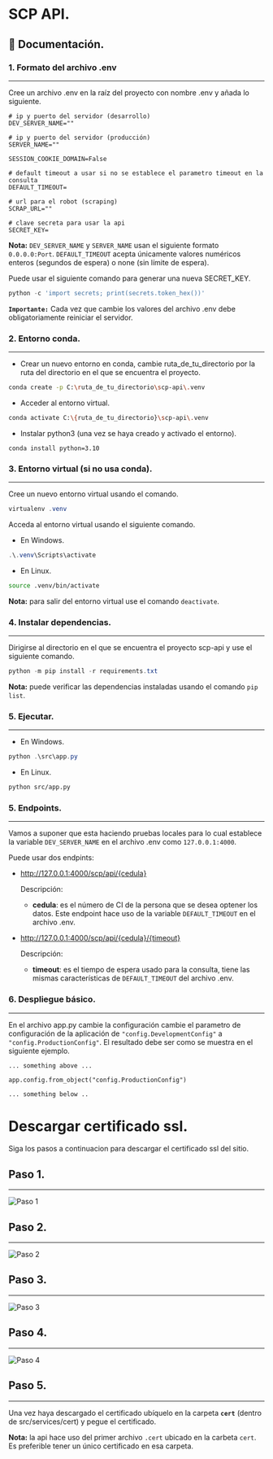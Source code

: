 # **SCP API.**

## 📘 **Documentación.**

### **1. Formato del archivo .env**

---

Cree un archivo .env en la raíz del proyecto con nombre .env y añada lo siguiente.

```.env
# ip y puerto del servidor (desarrollo)
DEV_SERVER_NAME=""

# ip y puerto del servidor (producción)
SERVER_NAME=""

SESSION_COOKIE_DOMAIN=False

# default timeout a usar si no se establece el parametro timeout en la consulta
DEFAULT_TIMEOUT=

# url para el robot (scraping)
SCRAP_URL=""

# clave secreta para usar la api
SECRET_KEY=
```

**Nota:** `DEV_SERVER_NAME` y `SERVER_NAME` usan el siguiente formato `0.0.0.0:Port`. `DEFAULT_TIMEOUT` acepta únicamente valores numéricos enteros (segundos de espera) o none (sin límite de espera).

Puede usar el siguiente comando para generar una nueva SECRET_KEY.

```powershell
python -c 'import secrets; print(secrets.token_hex())'
```

**`Importante:`** Cada vez que cambie los valores del archivo .env debe obligatoriamente reiniciar el servidor.

### **2. Entorno conda.**

---

- Crear un nuevo entorno en conda, cambie ruta_de_tu_directorio por la ruta del directorio en el que se encuentra el proyecto.

```bash
conda create -p C:\ruta_de_tu_directorio\scp-api\.venv
```

- Acceder al entorno virtual.

```bash
conda activate C:\{ruta_de_tu_directorio}\scp-api\.venv
```

- Instalar python3 (una vez se haya creado y activado el entorno).

```
conda install python=3.10
```

### **3. Entorno virtual (si no usa conda).**

---

Cree un nuevo entorno virtual usando el comando.

```powershell
virtualenv .venv
```

Acceda al entorno virtual usando el siguiente comando.

- En Windows.

```powershell
.\.venv\Scripts\activate
```

- En Linux.

```bash
source .venv/bin/activate
```

**Nota:** para salir del entorno virtual use el comando `deactivate`.

### **4. Instalar dependencias.**

---

Dirigirse al directorio en el que se encuentra el proyecto scp-api y use el siguiente comando.

```powershell
python -m pip install -r requirements.txt
```

**Nota:** puede verificar las dependencias instaladas usando el comando `pip list`.

### **5. Ejecutar.**

---

- En Windows.

```powershell
python .\src\app.py
```

- En Linux.

```bash
python src/app.py
```

### **5. Endpoints.**

---

Vamos a suponer que esta haciendo pruebas locales para lo cual establece la variable `DEV_SERVER_NAME` en el archivo .env como `127.0.0.1:4000`.

Puede usar dos endpints:

- http://127.0.0.1:4000/scp/api/{cedula}

  Descripción:

  - **cedula**: es el número de CI de la persona que se desea optener los datos.
    Este endpoint hace uso de la variable `DEFAULT_TIMEOUT` en el archivo .env.

- http://127.0.0.1:4000/scp/api/{cedula}/{timeout}

  Descripción:

  - **timeout**: es el tiempo de espera usado para la consulta, tiene las mismas características de `DEFAULT_TIMEOUT` del archivo .env.

### **6. Despliegue básico.**

---

En el archivo app.py cambie la configuración cambie el parametro de configuración de la aplicación de `"config.DevelopmentConfig"` a `"config.ProductionConfig"`. El resultado debe ser como se muestra en el siguiente ejemplo.

```
... something above ...

app.config.from_object("config.ProductionConfig")

... something below ..
```

# **Descargar certificado ssl.**

Siga los pasos a continuacion para descargar el certificado ssl del sitio.

## Paso 1.

---

![Paso 1](./img/step_1.png)

## Paso 2.

---

![Paso 2](./img/step_2.png)

## Paso 3.

---

![Paso 3](./img/step_3.png)

## Paso 4.

---

![Paso 4](./img/step_4.png)

## Paso 5.

---

Una vez haya descargado el certificado ubíquelo en la carpeta **`cert`** (dentro de src/services/cert) y pegue el certificado.

**Nota:** la api hace uso del primer archivo `.cert` ubicado en la carbeta `cert`. Es preferible tener un único certificado en esa carpeta.
